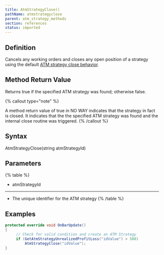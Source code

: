 ```yaml
---
title: AtmStrategyClose()
pathName: atmstrategyclose
parent: atm_strategy_methods
section: references
status: imported
---
```


## Definition

Cancels any working orders and closes any open position of a strategy using the default [ATM strategy close behavior](closing_a_position_or_atm_stra).

## Method Return Value

Returns true if the specified ATM strategy was found; otherwise false.

{% callout type="note" %}

A method return value of true in NO WAY indicates that the strategy in fact is closed. It indicates that the the specified ATM strategy was found and the internal close routine was triggered.
{% /callout %}

## Syntax

AtmStrategyClose(string atmStrategyId)

## Parameters

{% table %}

* atmStrategyId

---

* The unique identifier for the ATM strategy
{% /table %}

## Examples

```csharp
protected override void OnBarUpdate()
{
     // Check for valid condition and create an ATM Strategy
     if (GetAtmStrategyUnrealizedProfitLoss("idValue") > 500)
         AtmStrategyClose("idValue");
}
```

